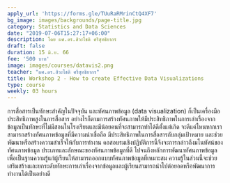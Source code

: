 ```yaml
---
apply_url: 'https://forms.gle/TUuRaRMrinCtQ4XF7'
bg_image: images/backgrounds/page-title.jpg
category: Statistics and Data Sciences
date: "2019-07-06T15:27:17+06:00"
description: โดย ผศ.ดร.สิวะโชติ ศรีสุทธิยากร
draft: false
duration: 15 มิ.ย. 66
fee: '500 บาท'
image: images/courses/datavis2.png
teacher: "ผศ.ดร.สิวะโชติ ศรีสุทธิยากร"
title: Workshop 2 - How to create Effective Data Visualizations
type: course
weekly: 03 hours
---
```




การสื่อสารเป็นทักษะสำคัญในปัจจุบัน และทัศนภาพข้อมูล (data visualization) ก็เป็นเครื่องมือประสิทธิภาพสูงในการสื่อสาร อย่างไรก็ตามการสร้างทัศนภาพให้มีประสิทธิภาพในการเล่าเรื่องจากข้อมูลเป็นทักษะที่ไม่มีสอนในโรงเรียนและมีน้อยคนที่จะสามารถทำได้ดีตั้งแต่เกิด จะดีแค่ไหนหากเราสามารถสร้างทัศนภาพข้อมูลที่มีความน่าเชื่อถือ มีประสิทธิภาพในการสื่อสารกับกลุ่มเป้าหมาย และช่วยพัฒนาหรือสร้างความสำเร็จให้กับการทำงาน คอสอบรมเชิงปฏิบัติการนี้จึงจะการกล่าวถึงมโนทัศน์ของทัศนภาพข้อมูล ประเภทและลักษณะของทัศนภาพข้อมูลที่ดี ไปจนถึงหลักการพัฒนาทัศนภาพข้อมูล เพื่อเป็นฐานความรู้แก่ผู้เรียนให้สามารถออกแบบทัศนภาพข้อมูลที่เหมาะสม ความรู้ในส่วนนี้จะช่วยเสริมสร้างและยกระดับทักษะการเล่าเรื่องจากข้อมูลและผู้เรียนสามารถนำไปต่อยอดหรือพัฒนาการทำงานได้เป็นอย่างดี




